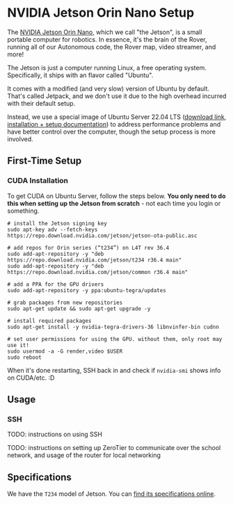 # NVIDIA Jetson Orin Nano Setup

The [NVIDIA Jetson Orin Nano](https://www.nvidia.com/en-us/autonomous-machines/embedded-systems/jetson-orin/nano-super-developer-kit/), which we call "the Jetson", is a small portable computer for robotics. In essence, it's the brain of the Rover, running all of our Autonomous code, the Rover map, video streamer, and more!

The Jetson is just a computer running Linux, a free operating system. Specifically, it ships with an flavor called "Ubuntu".

It comes with a modified (and very slow) version of Ubuntu by default. That's called Jetpack, and we don't use it due to the high overhead incurred with their default setup.

Instead, we use a special image of Ubuntu Server 22.04 LTS ([download link](https://ubuntu.com/download/nvidia-jetson), [installation + setup documentation](https://pages.ubuntu.com/rs/066-EOV-335/images/Ubuntu_22.04_for_NVIDIA_Jetson_Installation_instructions.pdf)) to address performance problems and have better control over the computer, though the setup process is more involved.

## First-Time Setup

### CUDA Installation

To get CUDA on Ubuntu Server, follow the steps below. **You only need to do this when setting up the Jetson from scratch** - not each time you login or something.

```console
# install the Jetson signing key
sudo apt-key adv --fetch-keys https://repo.download.nvidia.com/jetson/jetson-ota-public.asc

# add repos for Orin series (“t234”) on L4T rev 36.4
sudo add-apt-repository -y "deb https://repo.download.nvidia.com/jetson/t234 r36.4 main"
sudo add-apt-repository -y "deb https://repo.download.nvidia.com/jetson/common r36.4 main"

# add a PPA for the GPU drivers
sudo add-apt-repository -y ppa:ubuntu-tegra/updates

# grab packages from new repositories
sudo apt-get update && sudo apt-get upgrade -y

# install required packages
sudo apt-get install -y nvidia-tegra-drivers-36 libnvinfer-bin cudnn

# set user permissions for using the GPU. without them, only root may use it!
sudo usermod -a -G render,video $USER
sudo reboot
```

When it's done restarting, SSH back in and check if `nvidia-smi` shows info on CUDA/etc. :D

## Usage

### SSH

TODO: instructions on using SSH

TODO: instructions on setting up ZeroTier to communicate over the school network, and usage of the router for local networking

## Specifications

We have the `T234` model of Jetson. You can [find its specifications online](https://nvdam.widen.net/s/zkfqjmtds2/jetson-orin-datasheet-nano-developer-kit-3575392-r2).
